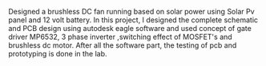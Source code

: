 Designed a brushless DC fan running based on solar power using Solar Pv panel and 12 volt battery. In this project, I designed the complete schematic and PCB design using autodesk eagle software and used concept of gate driver MP6532, 3 phase inverter ,switching effect of MOSFET's and brushless dc motor. After all the software part, the testing of pcb and prototyping is done in the lab.
